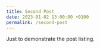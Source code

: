 ```yaml
---
title: Second Post
date: 2023-01-02 13:00:00 +0100
permalink: /second-post
---
```

Just to demonstrate the post listing.

